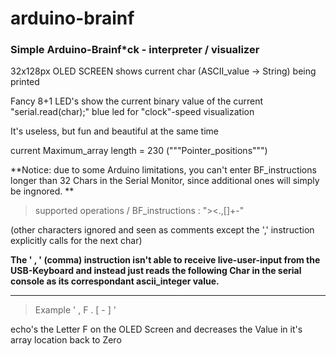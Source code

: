 # arduino-brainf

### Simple Arduino-Brainf*ck - interpreter / visualizer

32x128px OLED SCREEN shows current char (ASCII_value -> String) being printed

Fancy 8+1 LED's show the current binary value of the current "serial.read(char);"
blue led for "clock"-speed visualization

It's useless, but fun and beautiful at the same time

current Maximum_array length = 230 ("""Pointer_positions""")

**Notice: due to some Arduino limitations, you can't enter BF_instructions longer than 32 Chars in the Serial Monitor, since additional ones will simply be ingnored. **

> supported operations / BF_instructions : "><.,[]+-" 
  
(other characters ignored and seen as comments except the ',' instruction explicitly calls for the next char)

**The ' , ' (comma) instruction isn't able to receive live-user-input from the USB-Keyboard and instead just reads the following Char in the serial console as its
correspondant ascii_integer value.**

_______________________

> Example   ' , F . [ - ] ' 

echo's the Letter F on the OLED Screen and decreases the Value in it's array location back to Zero
